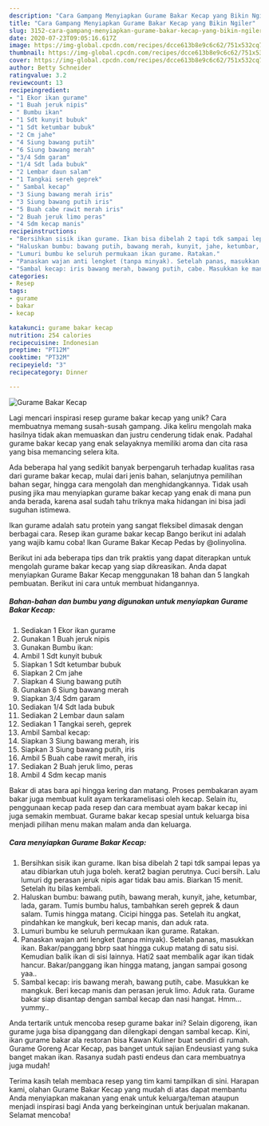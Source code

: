 ```yaml
---
description: "Cara Gampang Menyiapkan Gurame Bakar Kecap yang Bikin Ngiler"
title: "Cara Gampang Menyiapkan Gurame Bakar Kecap yang Bikin Ngiler"
slug: 3152-cara-gampang-menyiapkan-gurame-bakar-kecap-yang-bikin-ngiler
date: 2020-07-23T09:05:16.617Z
image: https://img-global.cpcdn.com/recipes/dcce613b8e9c6c62/751x532cq70/gurame-bakar-kecap-foto-resep-utama.jpg
thumbnail: https://img-global.cpcdn.com/recipes/dcce613b8e9c6c62/751x532cq70/gurame-bakar-kecap-foto-resep-utama.jpg
cover: https://img-global.cpcdn.com/recipes/dcce613b8e9c6c62/751x532cq70/gurame-bakar-kecap-foto-resep-utama.jpg
author: Betty Schneider
ratingvalue: 3.2
reviewcount: 13
recipeingredient:
- "1 Ekor ikan gurame"
- "1 Buah jeruk nipis"
- " Bumbu ikan"
- "1 Sdt kunyit bubuk"
- "1 Sdt ketumbar bubuk"
- "2 Cm jahe"
- "4 Siung bawang putih"
- "6 Siung bawang merah"
- "3/4 Sdm garam"
- "1/4 Sdt lada bubuk"
- "2 Lembar daun salam"
- "1 Tangkai sereh geprek"
- " Sambal kecap"
- "3 Siung bawang merah iris"
- "3 Siung bawang putih iris"
- "5 Buah cabe rawit merah iris"
- "2 Buah jeruk limo peras"
- "4 Sdm kecap manis"
recipeinstructions:
- "Bersihkan sisik ikan gurame. Ikan bisa dibelah 2 tapi tdk sampai lepas ya atau dibiarkan utuh juga boleh. kerat2 bagian perutnya. Cuci bersih. Lalu lumuri dg perasan jeruk nipis agar tidak bau amis. Biarkan 15 menit. Setelah itu bilas kembali."
- "Haluskan bumbu: bawang putih, bawang merah, kunyit, jahe, ketumbar, lada, garam. Tumis bumbu halus, tambahkan sereh geprek &amp; daun salam. Tumis hingga matang. Cicipi hingga pas. Setelah itu angkat, pindahkan ke mangkuk, beri kecap manis, dan aduk rata."
- "Lumuri bumbu ke seluruh permukaan ikan gurame. Ratakan."
- "Panaskan wajan anti lengket (tanpa minyak). Setelah panas, masukkan ikan. Bakar/panggang bbrp saat hingga cukup matang di satu sisi. Kemudian balik ikan di sisi lainnya. Hati2 saat membalik agar ikan tidak hancur. Bakar/panggang ikan hingga matang, jangan sampai gosong yaa.."
- "Sambal kecap: iris bawang merah, bawang putih, cabe. Masukkan ke mangkuk. Beri kecap manis dan perasan jeruk limo. Aduk rata. Gurame bakar siap disantap dengan sambal kecap dan nasi hangat. Hmm... yummy.."
categories:
- Resep
tags:
- gurame
- bakar
- kecap

katakunci: gurame bakar kecap 
nutrition: 254 calories
recipecuisine: Indonesian
preptime: "PT12M"
cooktime: "PT32M"
recipeyield: "3"
recipecategory: Dinner

---
```



![Gurame Bakar Kecap](https://img-global.cpcdn.com/recipes/dcce613b8e9c6c62/751x532cq70/gurame-bakar-kecap-foto-resep-utama.jpg)

Lagi mencari inspirasi resep gurame bakar kecap yang unik? Cara membuatnya memang susah-susah gampang. Jika keliru mengolah maka hasilnya tidak akan memuaskan dan justru cenderung tidak enak. Padahal gurame bakar kecap yang enak selayaknya memiliki aroma dan cita rasa yang bisa memancing selera kita.

Ada beberapa hal yang sedikit banyak berpengaruh terhadap kualitas rasa dari gurame bakar kecap, mulai dari jenis bahan, selanjutnya pemilihan bahan segar, hingga cara mengolah dan menghidangkannya. Tidak usah pusing jika mau menyiapkan gurame bakar kecap yang enak di mana pun anda berada, karena asal sudah tahu triknya maka hidangan ini bisa jadi suguhan istimewa.

Ikan gurame adalah satu protein yang sangat fleksibel dimasak dengan berbagai cara. Resep ikan gurame bakar kecap Bango berikut ini adalah yang wajib kamu coba! Ikan Gurame Bakar Kecap Pedas by @olinyolina.


Berikut ini ada beberapa tips dan trik praktis yang dapat diterapkan untuk mengolah gurame bakar kecap yang siap dikreasikan. Anda dapat menyiapkan Gurame Bakar Kecap menggunakan 18 bahan dan 5 langkah pembuatan. Berikut ini cara untuk membuat hidangannya.

<!--inarticleads1-->

##### Bahan-bahan dan bumbu yang digunakan untuk menyiapkan Gurame Bakar Kecap:

1. Sediakan 1 Ekor ikan gurame
1. Gunakan 1 Buah jeruk nipis
1. Gunakan  Bumbu ikan:
1. Ambil 1 Sdt kunyit bubuk
1. Siapkan 1 Sdt ketumbar bubuk
1. Siapkan 2 Cm jahe
1. Siapkan 4 Siung bawang putih
1. Gunakan 6 Siung bawang merah
1. Siapkan 3/4 Sdm garam
1. Sediakan 1/4 Sdt lada bubuk
1. Sediakan 2 Lembar daun salam
1. Sediakan 1 Tangkai sereh, geprek
1. Ambil  Sambal kecap:
1. Siapkan 3 Siung bawang merah, iris
1. Siapkan 3 Siung bawang putih, iris
1. Ambil 5 Buah cabe rawit merah, iris
1. Sediakan 2 Buah jeruk limo, peras
1. Ambil 4 Sdm kecap manis


Bakar di atas bara api hingga kering dan matang. Proses pembakaran ayam bakar juga membuat kulit ayam terkaramelisasi oleh kecap. Selain itu, penggunaan kecap pada resep dan cara membuat ayam bakar kecap ini juga semakin membuat. Gurame bakar kecap spesial untuk keluarga bisa menjadi pilihan menu makan malam anda dan keluarga. 

<!--inarticleads2-->

##### Cara menyiapkan Gurame Bakar Kecap:

1. Bersihkan sisik ikan gurame. Ikan bisa dibelah 2 tapi tdk sampai lepas ya atau dibiarkan utuh juga boleh. kerat2 bagian perutnya. Cuci bersih. Lalu lumuri dg perasan jeruk nipis agar tidak bau amis. Biarkan 15 menit. Setelah itu bilas kembali.
1. Haluskan bumbu: bawang putih, bawang merah, kunyit, jahe, ketumbar, lada, garam. Tumis bumbu halus, tambahkan sereh geprek &amp; daun salam. Tumis hingga matang. Cicipi hingga pas. Setelah itu angkat, pindahkan ke mangkuk, beri kecap manis, dan aduk rata.
1. Lumuri bumbu ke seluruh permukaan ikan gurame. Ratakan.
1. Panaskan wajan anti lengket (tanpa minyak). Setelah panas, masukkan ikan. Bakar/panggang bbrp saat hingga cukup matang di satu sisi. Kemudian balik ikan di sisi lainnya. Hati2 saat membalik agar ikan tidak hancur. Bakar/panggang ikan hingga matang, jangan sampai gosong yaa..
1. Sambal kecap: iris bawang merah, bawang putih, cabe. Masukkan ke mangkuk. Beri kecap manis dan perasan jeruk limo. Aduk rata. Gurame bakar siap disantap dengan sambal kecap dan nasi hangat. Hmm... yummy..


Anda tertarik untuk mencoba resep gurame bakar ini? Selain digoreng, ikan gurame juga bisa dipanggang dan dilengkapi dengan sambal kecap. Kini, ikan gurame bakar ala restoran bisa Kawan Kuliner buat sendiri di rumah. Gurame Goreng Acar Kecap, pas banget untuk sajian Endeusiast yang suka banget makan ikan. Rasanya sudah pasti endeus dan cara membuatnya juga mudah! 

Terima kasih telah membaca resep yang tim kami tampilkan di sini. Harapan kami, olahan Gurame Bakar Kecap yang mudah di atas dapat membantu Anda menyiapkan makanan yang enak untuk keluarga/teman ataupun menjadi inspirasi bagi Anda yang berkeinginan untuk berjualan makanan. Selamat mencoba!
